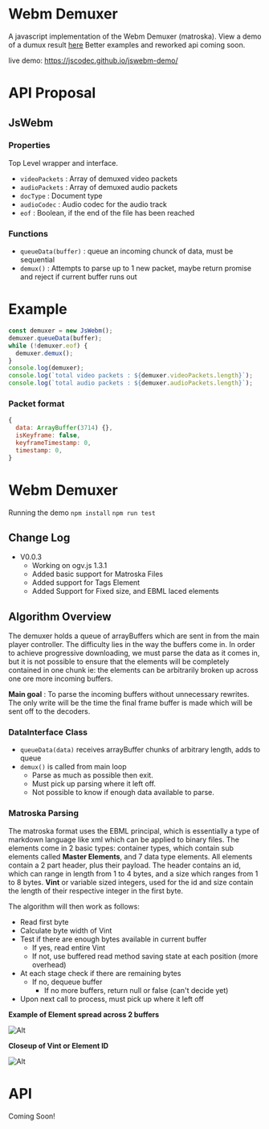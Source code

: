 # Webm Demuxer
A javascript implementation of the Webm Demuxer (matroska). View a demo of a dumux result [here](https://jscodec.github.io/jswebm/)
Better examples and reworked api coming soon.

live demo: https://jscodec.github.io/jswebm-demo/

# API Proposal
## JsWebm
### Properties
Top Level wrapper and interface.
* `videoPackets` : Array of demuxed video packets
* `audioPackets` : Array of demuxed audio packets
* `docType` : Document type
* `audioCodec` : Audio codec for the audio track
*  `eof` : Boolean, if the end of the file has been reached
### Functions
* `queueData(buffer)` : queue an incoming chunck of data, must be sequential
* `demux()` : Attempts to parse up to 1 new packet, maybe return promise and reject if current buffer runs out

# Example
```javascript
const demuxer = new JsWebm();
demuxer.queueData(buffer);
while (!demuxer.eof) {
  demuxer.demux();
}
console.log(demuxer);
console.log(`total video packets : ${demuxer.videoPackets.length}`);
console.log(`total audio packets : ${demuxer.audioPackets.length}`);
```

### Packet format
```Javascript
{
  data: ArrayBuffer(3714) {},
  isKeyframe: false,
  keyframeTimestamp: 0,
  timestamp: 0,
}
```
# Webm Demuxer
Running the demo
`npm install`
`npm run test`

## Change Log
* V0.0.3
    * Working on ogv.js 1.3.1 
    * Added basic support for Matroska Files
    * Added support for Tags Element
    * Added Support for Fixed size, and EBML laced elements

## Algorithm Overview
The demuxer holds a queue of arrayBuffers which are sent in from the main player controller.
 The difficulty lies in the way the buffers come in. In order to achieve progressive downloading, we must parse the data
as it comes in, but it is not possible to ensure that the elements will be completely contained in one chunk 
ie: the elements can be arbitrarily broken up across one ore more incoming buffers.

__Main goal__ : To parse the incoming buffers without unnecessary rewrites. The only write will be the time the final frame buffer is made which will be sent off to the decoders.

### DataInterface Class
* `queueData(data)` receives arrayBuffer chunks of arbitrary length, adds to queue
* `demux()` is called from main loop
    * Parse as much as possible then exit.
    * Must pick up parsing where it left off.
    * Not possible to know if enough data available to parse.

### Matroska Parsing
The matroska format uses the EBML principal, which is essentially a type of markdown language like xml which can be applied to binary files. The elements come in 2 basic types: container types, which contain sub elements called __Master Elements__, and 7 data type elements. All elements contain a 2 part header, plus their payload. The header contains an id, which can range in length from 1 to 4 bytes, and a size which ranges from 1 to 8 bytes. __Vint__ or variable sized integers, used for the id and size contain the length of their respective integer in the first byte.

The algorithm will then work as follows:
* Read first byte
* Calculate byte width of Vint
* Test if there are enough bytes available in current buffer
    * If yes, read entire Vint
    * If not, use buffered read method saving state at each position (more overhead)
* At each stage check if there are remaining bytes
    * If no, dequeue buffer
        * If no more buffers, return null or false (can't decide yet)
* Upon next call to process, must pick up where it left off
 

__Example of Element spread across 2 buffers__

![Alt](./EBML.png)

__Closeup of Vint or Element ID__

![Alt](./vint.png)

# API

Coming Soon!

